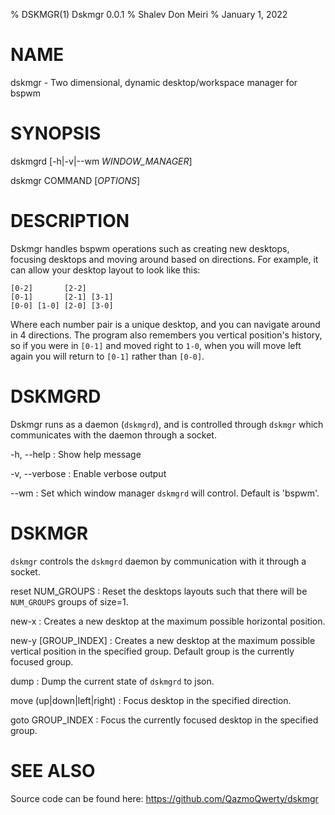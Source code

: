 % DSKMGR(1) Dskmgr 0.0.1
% Shalev Don Meiri
% January 1, 2022

# NAME

dskmgr - Two dimensional, dynamic desktop/workspace manager for bspwm

# SYNOPSIS

dskmgrd [-h|-v|--wm *WINDOW_MANAGER*]

dskmgr COMMAND [*OPTIONS*]

# DESCRIPTION

Dskmgr handles bspwm operations such as creating new desktops, focusing desktops and moving around based on directions. For example, it can allow your desktop layout to look like this:

```
[0-2]       [2-2]
[0-1]       [2-1] [3-1]
[0-0] [1-0] [2-0] [3-0]
```

Where each number pair is a unique desktop, and you can navigate around in 4 directions. The program also remembers you vertical position's history, so if you were in `[0-1]` and moved right to `1-0`, when you will move left again you will return to `[0-1]` rather than `[0-0]`.

# DSKMGRD

Dskmgr runs as a daemon (`dskmgrd`), and is controlled through `dskmgr` which communicates with the daemon through a socket.

-h, \--help
:   Show help message

-v, \--verbose
:   Enable verbose output

\--wm
:   Set which window manager `dskmgrd` will control.
    Default is 'bspwm'.

# DSKMGR

`dskmgr` controls the `dskmgrd` daemon by communication with it through a socket.

reset NUM_GROUPS
:   Reset the desktops layouts such that there will be `NUM_GROUPS` groups of size=1.

new-x
:   Creates a new desktop at the maximum possible horizontal position.

new-y [GROUP_INDEX]
:   Creates a new desktop at the maximum possible vertical position in the specified group.
    Default group is the currently focused group.

dump
:   Dump the current state of `dskmgrd` to json.

move (up|down|left|right)
:   Focus desktop in the specified direction.

goto GROUP_INDEX
:   Focus the currently focused desktop in the specified group.


# SEE ALSO

Source code can be found here: 
<https://github.com/QazmoQwerty/dskmgr>
